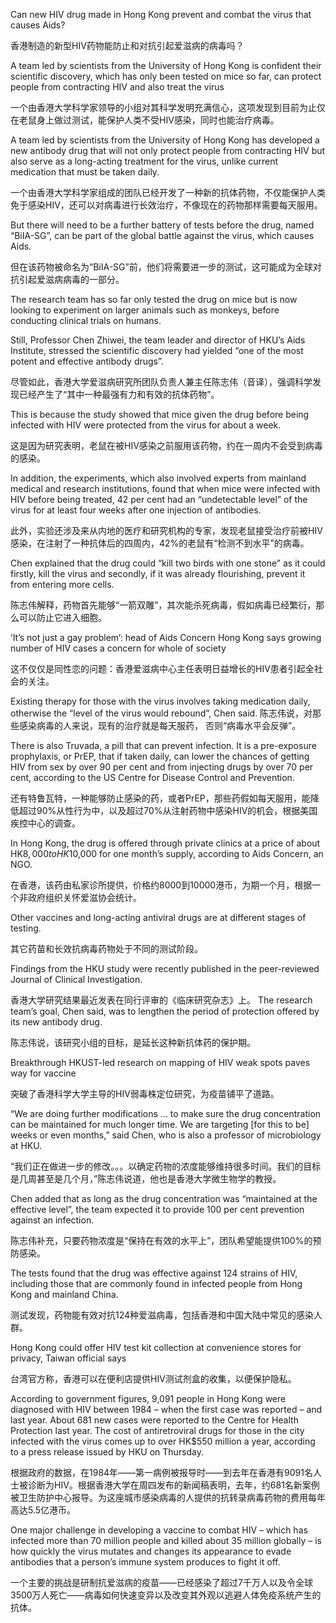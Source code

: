 Can new HIV drug made in Hong Kong prevent and combat the virus that causes Aids?

香港制造的新型HIV药物能防止和对抗引起爱滋病的病毒吗？

A team led by scientists from the University of Hong Kong is confident their scientific discovery, which has only been tested on mice so far, can protect people from contracting HIV and also treat the virus 

一个由香港大学科学家领导的小组对其科学发明充满信心，这项发现到目前为止仅在老鼠身上做过测试，能保护人类不受HIV感染，同时也能治疗病毒。

A team led by scientists from the University of Hong Kong has developed a new antibody drug that will not only protect people from contracting HIV but also serve as a long-acting treatment for the virus, unlike current medication that must be taken daily.

一个由香港大学科学家组成的团队已经开发了一种新的抗体药物，不仅能保护人类免于感染HIV，还可以对病毒进行长效治疗，不像现在的药物那样需要每天服用。

But there will need to be a further battery of tests before the drug, named “BiIA-SG”, can be part of the global battle against the virus, which causes Aids.

但在该药物被命名为“BiIA-SG”前，他们将需要进一步的测试，这可能成为全球对抗引起爱滋病病毒的一部分。

The research team has so far only tested the drug on mice but is now looking to experiment on larger animals such as monkeys, before conducting clinical trials on humans. 

Still, Professor Chen Zhiwei, the team leader and director of HKU’s Aids Institute, stressed the scientific discovery had yielded “one of the most potent and effective antibody drugs”.

尽管如此，香港大学爱滋病研究所团队负责人兼主任陈志伟（音译），强调科学发现已经产生了“其中一种最强有力和有效的抗体药物”。

This is because the study showed that mice given the drug before being infected with HIV were protected from the virus for about a week.

这是因为研究表明，老鼠在被HIV感染之前服用该药物，约在一周内不会受到病毒的感染。

In addition, the experiments, which also involved experts from mainland medical and research institutions, found that when mice were infected with HIV before being treated, 42 per cent had an “undetectable level” of the virus for at least four weeks after one injection of antibodies.

此外，实验还涉及来从内地的医疗和研究机构的专家，发现老鼠接受治疗前被HIV感染，在注射了一种抗体后的四周内，42%的老鼠有“检测不到水平”的病毒。

Chen explained that the drug could “kill two birds with one stone” as it could firstly, kill the virus and secondly, if it was already flourishing, prevent it from entering more cells. 

陈志伟解释，药物首先能够“一箭双雕”，其次能杀死病毒，假如病毒已经繁衍，那么可以防止它进入细胞。

‘It’s not just a gay problem’: head of Aids Concern Hong Kong says growing number of HIV cases a concern for whole of society

这不仅仅是同性恋的问题：香港爱滋病中心主任表明日益增长的HIV患者引起全社会的关注。

Existing therapy for those with the virus involves taking medication daily, otherwise the “level of the virus would rebound”, Chen said.
陈志伟说，对那些感染病毒的人来说，现有的治疗就是每天服药， 否则“病毒水平会反弹”。

There is also Truvada, a pill that can prevent infection. It is a pre-exposure prophylaxis, or PrEP, that if taken daily, can lower the chances of getting HIV from sex by over 90 per cent and from injecting drugs by over 70 per cent, according to the US Centre for Disease Control and Prevention. 

还有特鲁瓦特，一种能够防止感染的药，或者PrEP，那些药假如每天服用，能降低超过90%从性行为中，以及超过70%从注射药物中感染HIV的机会，根据美国疾控中心的调查。

In Hong Kong, the drug is offered through private clinics at a price of about HK$8,000 to HK$10,000 for one month’s supply, according to Aids Concern, an NGO.

在香港，该药由私家诊所提供，价格约8000到10000港币，为期一个月，根据一个非政府组织关怀爱滋协会统计。

Other vaccines and long-acting antiviral drugs are at different stages of testing.

其它药苗和长效抗病毒药物处于不同的测试阶段。

Findings from the HKU study were recently published in the peer-reviewed Journal of Clinical Investigation.

香港大学研究结果最近发表在同行评审的《临床研究杂志》上。
The research team’s goal, Chen said, was to lengthen the period of protection offered by its new antibody drug.

陈志伟说，该研究小组的目标，是延长这种新抗体药的保护期。

Breakthrough HKUST-led research on mapping of HIV weak spots paves way for vaccine

突破了香港科学大学主导的HIV弱毒株定位研究，为疫苗铺平了道路。

“We are doing further modifications ... to make sure the drug concentration can be maintained for much longer time. We are targeting [for this to be] weeks or even months,” said Chen, who is also a professor of microbiology at HKU.

“我们正在做进一步的修改。。。以确定药物的浓度能够维持很多时间。我们的目标是几周甚至是几个月，”陈志伟说道，他也是香港大学微生物学的教授。

Chen added that as long as the drug concentration was “maintained at the effective level”, the team expected it to provide 100 per cent prevention against an infection.

陈志伟补充，只要药物浓度是“保持在有效的水平上”，团队希望能提供100%的预防感染。

The tests found that the drug was effective against 124 strains of HIV, including those that are commonly found in infected people from Hong Kong and mainland China.

测试发现，药物能有效对抗124种爱滋病毒，包括香港和中国大陆中常见的感染人群。

Hong Kong could offer HIV test kit collection at convenience stores for privacy, Taiwan official says

台湾官方称，香港可以在便利店提供HIV测试剂盒的收集，以便保护隐私。

According to government figures, 9,091 people in Hong Kong were diagnosed with HIV between 1984 – when the first case was reported – and last year. About 681 new cases were reported to the Centre for Health Protection last year. The cost of antiretroviral drugs for those in the city infected with the virus comes up to over HK$550 million a year, according to a press release issued by HKU on Thursday.

根据政府的数据，在1984年——第一病例被报导时——到去年在香港有9091名人士被诊断为HIV。根据香港大学在周四发布的新闻稿表明，去年，约681名新案例被卫生防护中心报导。为这座城市感染病毒的人提供的抗转录病毒药物的费用每年高达5.5亿港币。

One major challenge in developing a vaccine to combat HIV – which has infected more than 70 million people and killed about 35 million globally – is how quickly the virus mutates and changes its appearance to evade antibodies that a person’s immune system produces to fight it off.

一个主要的挑战是研制抗爱滋病的疫苗——已经感染了超过7千万人以及令全球3500万人死亡——病毒如何快速变异以及改变其外观以逃避人体免疫系统产生的抗体。
